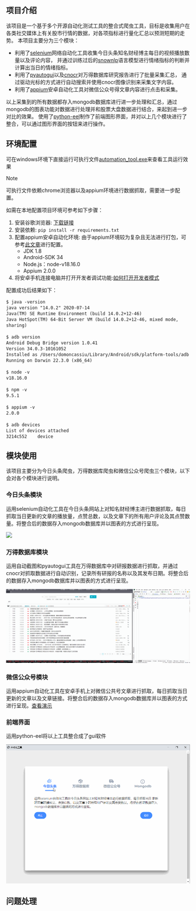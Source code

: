 
## 项目介绍

该项目是一个基于多个开源自动化测试工具的整合式爬虫工具，目标是收集用户在各类社交媒体上有关股市行情的数据，对各项指标进行量化汇总以预测短期的走势。
本项目主要分为三个模块：

- 利用了[selenium](https://github.com/SeleniumHQ/selenium)网络自动化工具收集今日头条知名财经博主每日的视频播放数量以及评论内容， 并通过训练过后的[snownlp](https://github.com/isnowfy/snownlp)语言模型进行情绪指标的判断并计算出当日的情绪指标。
- 利用了[pyautogui](https://github.com/asweigart/pyautogui)以及[cnocr]()对万得数据库研究报告进行了批量采集汇总， 通过驱动光标的方式进行自动搜索并使用cnocr图像识别来采集文字内容。
- 利用了[appium](https://github.com/appium/appium)安卓自动化工具对微信公众号得文章内容进行点击和采集。

以上采集到的所有数据都存入mongodb数据库进行进一步处理和汇总，通过mongodb的图表功能对数据进行处理并和股票大盘数据进行结合，来起到进一步对比的效果。
使用了[python-eel](https://github.com/python-eel/Eel)制作了前端图形界面，并对以上几个模块进行了整合，可以通过图形界面的按钮来进行操作。

## 环境配置

可在windows环境下直接运行可执行文件[automation_tool.exe](https://github.com/domoncassiu/web-scraping/releases/tag/v0.1.0-alpha)来查看工具运行效果
> [!NOTE]
> 可执行文件依赖chrome浏览器以及appium环境进行数据抓取，需要进一步配置。

如需在本地配置项目环境可参考如下步骤：

1. 安装谷歌浏览器: [下载链接](https://www.google.com/chrome/)
2. 安装依赖: ```pip install -r requirements.txt```
3. 配置appium安卓自动化环境: 由于appium环境较为复杂且无法进行打包，可参考[此文章](https://blog.csdn.net/u010454117/article/details/122531278?ops_request_misc=%257B%2522request%255Fid%2522%253A%2522169329147616800192279737%2522%252C%2522scm%2522%253A%252220140713.130102334..%2522%257D&request_id=169329147616800192279737&biz_id=0&utm_medium=distribute.pc_search_result.none-task-blog-2~all~sobaiduend~default-2-122531278-null-null.142^v93^chatgptT3_2&utm_term=windows%20appium&spm=1018.2226.3001.4187)进行配置。
   - JDK 1.8
   - Android-SDK 34
   - Node.js：node-v18.16.0
   - Appium 2.0.0
4. 将安卓手机连接电脑并打开开发者调试功能:[如何打开开发者模式](https://developer.android.com/studio/debug/dev-options)
     
配置成功后结果如下：
```
$ java -version
java version "14.0.2" 2020-07-14
Java(TM) SE Runtime Environment (build 14.0.2+12-46)
Java HotSpot(TM) 64-Bit Server VM (build 14.0.2+12-46, mixed mode, sharing)

$ adb version
Android Debug Bridge version 1.0.41
Version 34.0.3-10161052
Installed as /Users/domoncassiu/Library/Android/sdk/platform-tools/adb
Running on Darwin 22.3.0 (x86_64)

$ node -v
v18.16.0

$ npm -v
9.5.1

$ appium -v
2.0.0

$ adb devices
List of devices attached
3214c552	device
```

## 模块使用
该项目主要分为今日头条爬虫，万得数据库爬虫和微信公众号爬虫三个模块，以下会对各个模块进行说明。

### 今日头条模块
运用selenium自动化工具在今日头条网站上对知名财经博主进行数据抓取，每日抓取当日更新的文章的播放量，点赞总数，以及文章下的所有用户评论及其点赞数量。将整合后的数据存入mongodb数据库并以图表的方式进行呈现。

![](https://github.com/domoncassiu/web-scraping/blob/main/examples/1.gif)

### 万得数据库模块
运用自动截图和pyautogui工具在万得数据库中对研报数据进行抓取，并通过cnocr对抓取数据进行自动识别，记录所有研报的名称以及其发布日期。将整合后的数据存入mongodb数据库并以图表的方式进行呈现。

![](https://github.com/domoncassiu/web-scraping/blob/main/examples/2.gif)

### 微信公众号模块
运用appium自动化工具在安卓手机上对微信公共号文章进行抓取，每日抓取当日更新的文章以及文章链接。将整合后的数据存入mongodb数据库并以图表的方式进行呈现。[查看演示]()

### 前端界面
运用python-eel将以上工具整合成了gui软件

![](https://github.com/domoncassiu/web-scraping/blob/main/examples/3.gif)


## 问题处理
